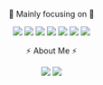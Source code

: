 <div align="center">

🎯 Mainly focusing on 🎯

<img src="https://img.shields.io/badge/React-3d5afe?style=flat-square&logo=React&logoColor=white"/></a>
<img src="https://img.shields.io/badge/Javscript-ffbf00?style=flat-square&logo=Javascript&logoColor=white"/></a>
<img src="https://img.shields.io/badge/Typescript-3178C6?style=flat-square&logo=Typescript&logoColor=white"/></a>
<img src="https://img.shields.io/badge/Next.js-000000?style=flat-square&logo=Next.js&logoColor=white"/></a>
<img src="https://img.shields.io/badge/ReactQuery-FF4154?style=flat-square&logo=reactquery&logoColor=white"/></a>
<img src="https://img.shields.io/badge/Tailwind_CSS-06B6D4?style=flat-square&logo=tailwindcss&logoColor=white"/></a>
<img src="https://img.shields.io/badge/yarn-2C8EBB?style=flat-square&logo=yarn&logoColor=white"/></a>

⚡️ About Me ⚡️

<a href="https://velog.io/@flip_404" rel="nofollow"><img src="https://camo.githubusercontent.com/d36f7a1e0353ff51ec7d6a421eb96e1c3cff8b660bacb3ec449015e236c915db/68747470733a2f2f696d672e736869656c64732e696f2f62616467652f2d54656368253230426c6f672d3131423438413f7374796c653d666c61742d737175617265266c6f676f3d56696d656f266c6f676f436f6c6f723d7768697465266c696e6b3d68747470733a2f2f76656c6f672e696f2f40687573746c652d646576" data-canonical-src="https://img.shields.io/badge/-Tech%20Blog-11B48A?style=flat-square&amp;logo=Vimeo&amp;logoColor=white&amp;link=https://velog.io/@hustle-dev" style="max-width: 100%;"></a> <a href="mailto:aka404365@gmail.com"><img src="https://camo.githubusercontent.com/54593bec26c8cfd4bd0313137f50c0758c4d789d7e399ac01d147412c4c9b1f5/68747470733a2f2f696d672e736869656c64732e696f2f62616467652f476d61696c2d6431343833363f7374796c653d666c61742d737175617265266c6f676f3d476d61696c266c6f676f436f6c6f723d7768697465266c696e6b3d646c776f616273646b40676d61696c2e636f6d" data-canonical-src="https://img.shields.io/badge/Gmail-d14836?style=flat-square&amp;logo=Gmail&amp;logoColor=white&amp;link=dlwoabsdk@gmail.com" style="max-width: 100%;"></a>
</div>
